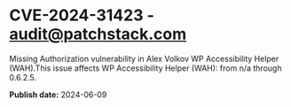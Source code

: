 # CVE-2024-31423 - audit@patchstack.com

Missing Authorization vulnerability in Alex Volkov WP Accessibility Helper (WAH).This issue affects WP Accessibility Helper (WAH): from n/a through 0.6.2.5.

**Publish date:** 2024-06-09
